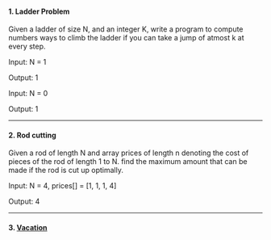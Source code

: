 #### 1. Ladder Problem

Given a ladder of size N, and an integer K, write a program to compute numbers
ways to climb the ladder if you can take a jump of atmost k at every step.

Input:
N = 1

Output: 1

Input:
N = 0

Output: 1

---

#### 2. Rod cutting

Given a rod of length N and array prices of length n denoting the cost of pieces of the rod of length 1 to N. find the maximum amount that can be made if the rod is cut up optimally.

Input:
N = 4, prices[] = [1, 1, 1, 4]

Output: 4

---

#### 3. [ Vacation ](https://atcoder.jp/contests/dp/tasks/dp_cs)
